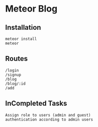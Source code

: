 # Meteor Blog


## Installation 
    meteor install
    meteor
 
 ## Routes
    /login
    /signup
    /blog
    /blog/:id
    /add  
 
 
 ## InCompleted Tasks
    Assign role to users (admin and guest)
    authentication according to admin users
 
 
